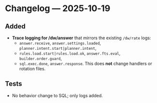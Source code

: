 # Changelog — 2025‑10‑19

## Added
- **Trace logging for /dw/answer** that mirrors the existing `/dw/rate` logs:
  - `answer.receive`, `answer.settings.loaded`, `planner.intent.start|planner.intent`,
  - `rules.load.start|rules.load.ok`, `answer.fts.eval`, `builder.order.guard`,
  - `sql.exec.done`, `answer.response`.
  This does **not** change handlers or rotation files.

## Tests
- No behavior change to SQL; only logs added.
